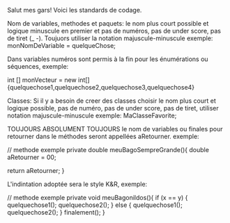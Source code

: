 
Salut mes gars! Voici les standards de codage.

Nom de variables, methodes et paquets: le nom plus court possible et logique minuscule en premier et pas de numéros, pas de under score, pas de tiret (_ -). Toujuors utiliser la notation majuscule-minuscule exemple: monNomDeVariable = quelqueChose;

Dans variables numéros sont permis à la fin pour les énumérations ou séquences, exemple:

int [] monVecteur = new int[]{quelquechose1,quelquechose2,quelquechose3,quelquechose4}

Classes: Si il y a besoin de creer des classes choisir le nom plus court et logique possible, pas de numéro, pas de under score, pas de tiret, utiliser notation majuscule-minuscule exemple: MaClasseFavorite;

TOUJOURS ABSOLUMENT TOUJOURS le nom de variables ou finales pour retourner dans le méthodes seront appellées aRetourner. exemple:

// methode exemple private double meuBagoSempreGrande(){ double aRetourner = 00;

return aRetourner; }

L'indintation adoptée sera le style K&R, exemple:

// methode exemple private void meuBagonildos(){ if (x == y) { quelquechose1(); quelquechose2(); } else { quelquechose1(); quelquechose2(); } finalement(); }
